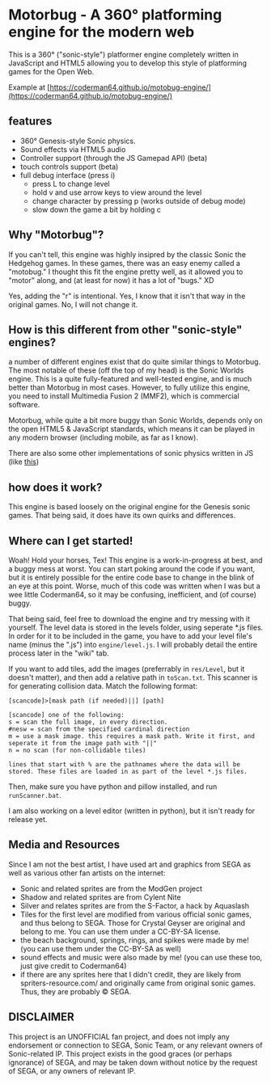# Motorbug - A 360&deg; platforming engine for the modern web

This is a 360&deg; ("sonic-style") platformer engine completely written in JavaScript and HTML5 allowing you to develop this style of platforming games for the Open Web.

Example at [https://coderman64.github.io/motobug-engine/](https://coderman64.github.io/motobug-engine/)

## features

* 360&deg; Genesis-style Sonic physics.
* Sound effects via HTML5 audio
* Controller support (through the JS Gamepad API) (beta)
* touch controls support (beta)
* full debug interface (press i)
    * press L to change level
    * hold v and use arrow keys to view around the level
    * change character by pressing p (works outside of debug mode)
    * slow down the game a bit by holding c

## Why "Motorbug"?

If you can't tell, this engine was highly insipred by the classic Sonic the Hedgehog games. In these games, there was an easy enemy called a "motobug." I thought this fit the engine pretty well, as it allowed you to "motor" along, and (at least for now) it has a lot of "bugs." XD

Yes, adding the "r" is intentional. Yes, I know that it isn't that way in the original games. No, I will not change it. 

## How is this different from other "sonic-style" engines?

a number of different engines exist that do quite similar things to Motorbug. The most notable of these (off the top of my head) is the Sonic Worlds engine. This is a quite fully-featured and well-tested engine, and is much better than Motorbug in most cases. However, to fully utilize this engine, you need to install Multimedia Fusion 2 (MMF2), which is commercial software.

Motorbug, while quite a bit more buggy than Sonic Worlds, depends only on the open HTML5 & JavaScript standards, which means it can be played in any modern browser (including mobile, as far as I know).

There are also some other implementations of sonic physics written in JS (like [this](http://oursonic.org))

## how does it work?

This engine is based loosely on the original engine for the Genesis sonic games. That being said, it does have its own quirks and differences.

## Where can I get started!

Woah! Hold your horses, Tex! This engine is a work-in-progress at best, and a buggy mess at worst. You can start poking around the code if you want, but it is entirely possible for the entire code base to change in the blink of an eye at this point. Worse, much of this code was written when I was but a wee little Coderman64, so it may be confusing, inefficient, and (of course) buggy.

That being said, feel free to download the engine and try messing with it yourself. The level data is stored in the levels folder, using seperate *.js files. In order for it to be included in the game, you have to add your level file's name (minus the ".js") into `engine/level.js`. I will probably detail the entire process later in the "wiki" tab.

If you want to add tiles, add the images (preferrably in `res/Level`, but it doesn't matter), and then add a relative path in `toScan.txt`. This scanner is for generating collision data. Match the following format:

```
[scancode]>[mask path (if needed)||] [path]

[scancode] one of the following:
s = scan the full image, in every direction.
#nesw = scan from the specified cardinal direction
m = use a mask image. this requires a mask path. Write it first, and seperate it from the image path with "||"
n = no scan (for non-collidable tiles)

lines that start with % are the pathnames where the data will be stored. These files are loaded in as part of the level *.js files.
```

Then, make sure you have python and pillow installed, and run `runScanner.bat`.

I am also working on a level editor (written in python), but it isn't ready for release yet.

## Media and Resources

Since I am not the best artist, I have used art and graphics from SEGA as well as various other fan artists on the internet:
* Sonic and related sprites are from the ModGen project
* Shadow and related sprites are from Cylent Nite
* Silver and relates sprites are from the S-Factor, a hack by Aquaslash
* Tiles for the first level are modified from various official sonic games, and thus belong to SEGA. Those for Crystal Geyser are original and belong to me. You can use them under a CC-BY-SA license. 
* the beach background, springs, rings, and spikes were made by me! (you can use them under the CC-BY-SA as well)
* sound effects and music were also made by me! (you can use these too, just give credit to Coderman64)
* if there are any sprites here that I didn't credit, they are likely from spriters-resource.com/ and originally came from original sonic games. Thus, they are probably &copy; SEGA.

## DISCLAIMER

This project is an UNOFFICIAL fan project, and does not imply any endorsement or connection to SEGA, Sonic Team, or any relevant owners of Sonic-related IP. This project exists in the good graces (or perhaps ignorance) of SEGA, and may be taken down without notice by the request of SEGA, or any owners of relevant IP.